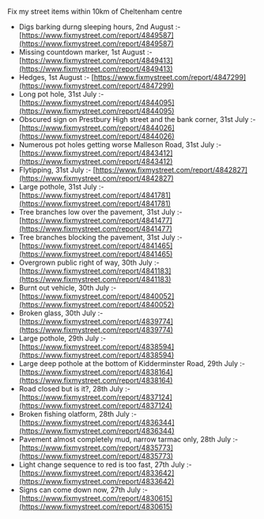 Fix my street items within 10km of Cheltenham centre

<!-- fix_marker starts -->

- Digs barking durng sleeping hours, 2nd August :- [https://www.fixmystreet.com/report/4849587](https://www.fixmystreet.com/report/4849587)
- Missing countdown marker, 1st August :- [https://www.fixmystreet.com/report/4849413](https://www.fixmystreet.com/report/4849413)
- Hedges, 1st August :- [https://www.fixmystreet.com/report/4847299](https://www.fixmystreet.com/report/4847299)
- Long pot hole, 31st July :- [https://www.fixmystreet.com/report/4844095](https://www.fixmystreet.com/report/4844095)
- Obscured sign on Prestbury High street and the bank corner, 31st July :- [https://www.fixmystreet.com/report/4844026](https://www.fixmystreet.com/report/4844026)
- Numerous pot holes getting worse Malleson Road, 31st July :- [https://www.fixmystreet.com/report/4843412](https://www.fixmystreet.com/report/4843412)
- Flytipping, 31st July :- [https://www.fixmystreet.com/report/4842827](https://www.fixmystreet.com/report/4842827)
- Large pothole, 31st July :- [https://www.fixmystreet.com/report/4841781](https://www.fixmystreet.com/report/4841781)
- Tree branches low over the pavement, 31st July :- [https://www.fixmystreet.com/report/4841477](https://www.fixmystreet.com/report/4841477)
- Tree branches blocking the pavement, 31st July :- [https://www.fixmystreet.com/report/4841465](https://www.fixmystreet.com/report/4841465)
- Overgrown public right of way, 30th July :- [https://www.fixmystreet.com/report/4841183](https://www.fixmystreet.com/report/4841183)
- Burnt out vehicle, 30th July :- [https://www.fixmystreet.com/report/4840052](https://www.fixmystreet.com/report/4840052)
- Broken glass, 30th July :- [https://www.fixmystreet.com/report/4839774](https://www.fixmystreet.com/report/4839774)
- Large pothole, 29th July :- [https://www.fixmystreet.com/report/4838594](https://www.fixmystreet.com/report/4838594)
- Large deep pothole at the bottom of Kidderminster Road, 29th July :- [https://www.fixmystreet.com/report/4838164](https://www.fixmystreet.com/report/4838164)
- Road closed but is it?, 28th July :- [https://www.fixmystreet.com/report/4837124](https://www.fixmystreet.com/report/4837124)
- Broken fishing olatform, 28th July :- [https://www.fixmystreet.com/report/4836344](https://www.fixmystreet.com/report/4836344)
- Pavement almost completely mud, narrow tarmac only, 28th July :- [https://www.fixmystreet.com/report/4835773](https://www.fixmystreet.com/report/4835773)
- Light change sequence to red is too fast, 27th July :- [https://www.fixmystreet.com/report/4833642](https://www.fixmystreet.com/report/4833642)
- Signs can come down now, 27th July :- [https://www.fixmystreet.com/report/4830615](https://www.fixmystreet.com/report/4830615)

<!-- fix_marker ends -->